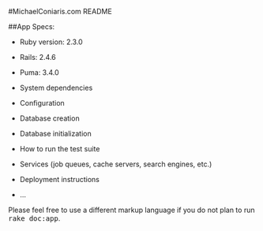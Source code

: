 #MichaelConiaris.com README

##App Specs:
* Ruby version: 2.3.0
* Rails: 2.4.6
* Puma: 3.4.0


* System dependencies

* Configuration

* Database creation

* Database initialization

* How to run the test suite

* Services (job queues, cache servers, search engines, etc.)

* Deployment instructions

* ...


Please feel free to use a different markup language if you do not plan to run
<tt>rake doc:app</tt>.
